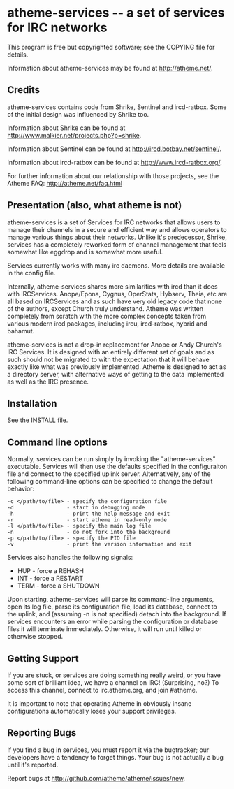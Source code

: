 # atheme-services -- a set of services for IRC networks

This program is free but copyrighted software; see the COPYING file for
details.

Information about atheme-services may be found at http://atheme.net/.

## Credits

atheme-services contains code from Shrike, Sentinel and ircd-ratbox. 
Some of the initial design was influenced by Shrike too.

Information about Shrike can be found at http://www.malkier.net/projects.php?p=shrike.

Information about Sentinel can be found at http://ircd.botbay.net/sentinel/.

Information about ircd-ratbox can be found at http://www.ircd-ratbox.org/.

For further information about our relationship with those projects, see 
the Atheme FAQ: http://atheme.net/faq.html

## Presentation (also, what atheme is not)

atheme-services is a set of Services for IRC networks that allows users to
manage their channels in a secure and efficient way and allows operators to
manage various things about their networks. Unlike it's predecessor, Shrike,
services has a completely reworked form of channel management that feels 
somewhat like eggdrop and is somewhat more useful.

Services currently works with many irc daemons. More details are 
available in the config file.

Internally, atheme-services shares more similarities with ircd than it 
does with IRCServices. Anope/Epona, Cygnus, OperStats, Hybserv, Theia, etc
are all based on IRCServices and as such have very old legacy code that 
none of the authors, except Church truly understand. Atheme was written 
completely from scratch with the more complex concepts taken from 
various modern ircd packages, including ircu, ircd-ratbox, hybrid and 
bahamut.

atheme-services is not a drop-in replacement for Anope or Andy Church's IRC 
Services. It is designed with an entirely different set of goals and as 
such should not be migrated to with the expectation that it will behave 
exactly like what was previously implemented. Atheme is designed to act 
as a directory server, with alternative ways of getting to the data 
implemented as well as the IRC presence.

## Installation

See the INSTALL file.

## Command line options

Normally, services can be run simply by invoking the "atheme-services" 
executable.  Services will then use the defaults specified in the 
configuraiton file and connect to the specified uplink server. 
Alternatively, any of the following command-line options can be 
specified to change the default behavior:

```
-c </path/to/file> - specify the configuration file
-d                 - start in debugging mode
-h                 - print the help message and exit
-r                 - start atheme in read-only mode
-l </path/to/file> - specify the main log file
-n                 - do not fork into the background
-p </path/to/file> - specify the PID file
-v                 - print the version information and exit
```

Services also handles the following signals:

* HUP  - force a REHASH
* INT  - force a RESTART
* TERM - force a SHUTDOWN

Upon starting, atheme-services will parse its command-line arguments, 
open its log file, parse its configuration file, load its database, 
connect to the uplink, and (assuming -n is not specified) detach into 
the background.  If services encounters an error while parsing the 
configuration or database files it will terminate immediately. 
Otherwise, it will run until killed or otherwise stopped.

## Getting Support

If you are stuck, or services are doing something really weird, or you have
some sort of brilliant idea, we have a channel on IRC! (Surprising, no?)
To access this channel, connect to irc.atheme.org, and join #atheme.

It is important to note that operating Atheme in obviously insane
configurations automatically loses your support privileges.

## Reporting Bugs

If you find a bug in services, you must report it via the bugtracker; 
our developers have a tendency to forget things. Your bug is not 
actually a bug until it's reported.

Report bugs at <http://github.com/atheme/atheme/issues/new>.
